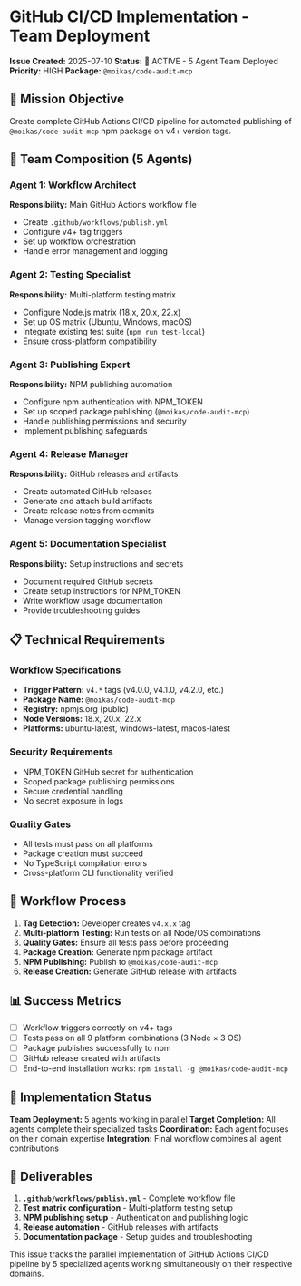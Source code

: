 # GitHub CI/CD Implementation - Team Deployment

**Issue Created:** 2025-07-10
**Status:** 🚀 ACTIVE - 5 Agent Team Deployed
**Priority:** HIGH
**Package:** `@moikas/code-audit-mcp`

## 🎯 Mission Objective

Create complete GitHub Actions CI/CD pipeline for automated publishing of `@moikas/code-audit-mcp` npm package on v4+ version tags.

## 👥 Team Composition (5 Agents)

### Agent 1: Workflow Architect
**Responsibility:** Main GitHub Actions workflow file
- Create `.github/workflows/publish.yml`
- Configure v4+ tag triggers
- Set up workflow orchestration
- Handle error management and logging

### Agent 2: Testing Specialist
**Responsibility:** Multi-platform testing matrix
- Configure Node.js matrix (18.x, 20.x, 22.x)
- Set up OS matrix (Ubuntu, Windows, macOS)
- Integrate existing test suite (`npm run test-local`)
- Ensure cross-platform compatibility

### Agent 3: Publishing Expert
**Responsibility:** NPM publishing automation
- Configure npm authentication with NPM_TOKEN
- Set up scoped package publishing (`@moikas/code-audit-mcp`)
- Handle publishing permissions and security
- Implement publishing safeguards

### Agent 4: Release Manager
**Responsibility:** GitHub releases and artifacts
- Create automated GitHub releases
- Generate and attach build artifacts
- Create release notes from commits
- Manage version tagging workflow

### Agent 5: Documentation Specialist
**Responsibility:** Setup instructions and secrets
- Document required GitHub secrets
- Create setup instructions for NPM_TOKEN
- Write workflow usage documentation
- Provide troubleshooting guides

## 📋 Technical Requirements

### Workflow Specifications
- **Trigger Pattern:** `v4.*` tags (v4.0.0, v4.1.0, v4.2.0, etc.)
- **Package Name:** `@moikas/code-audit-mcp`
- **Registry:** npmjs.org (public)
- **Node Versions:** 18.x, 20.x, 22.x
- **Platforms:** ubuntu-latest, windows-latest, macos-latest

### Security Requirements
- NPM_TOKEN GitHub secret for authentication
- Scoped package publishing permissions
- Secure credential handling
- No secret exposure in logs

### Quality Gates
- All tests must pass on all platforms
- Package creation must succeed
- No TypeScript compilation errors
- Cross-platform CLI functionality verified

## 🔄 Workflow Process

1. **Tag Detection:** Developer creates `v4.x.x` tag
2. **Multi-platform Testing:** Run tests on all Node/OS combinations
3. **Quality Gates:** Ensure all tests pass before proceeding
4. **Package Creation:** Generate npm package artifact
5. **NPM Publishing:** Publish to `@moikas/code-audit-mcp`
6. **Release Creation:** Generate GitHub release with artifacts

## 📊 Success Metrics

- [ ] Workflow triggers correctly on v4+ tags
- [ ] Tests pass on all 9 platform combinations (3 Node × 3 OS)
- [ ] Package publishes successfully to npm
- [ ] GitHub release created with artifacts
- [ ] End-to-end installation works: `npm install -g @moikas/code-audit-mcp`

## 🚀 Implementation Status

**Team Deployment:** 5 agents working in parallel
**Target Completion:** All agents complete their specialized tasks
**Coordination:** Each agent focuses on their domain expertise
**Integration:** Final workflow combines all agent contributions

## 📁 Deliverables

1. **`.github/workflows/publish.yml`** - Complete workflow file
2. **Test matrix configuration** - Multi-platform testing setup
3. **NPM publishing setup** - Authentication and publishing logic
4. **Release automation** - GitHub releases with artifacts
5. **Documentation package** - Setup guides and troubleshooting

This issue tracks the parallel implementation of GitHub Actions CI/CD pipeline by 5 specialized agents working simultaneously on their respective domains.